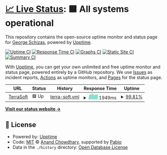 # [📈 Live Status](https://gschizas.github.io/upptime): <!--live status--> **🟩 All systems operational**

This repository contains the open-source uptime monitor and status page for [George Schizas](https://www.terrasoft.gr/), powered by [Upptime](https://github.com/upptime/upptime).

[![Uptime CI](https://github.com/gschizas/upptime/workflows/Uptime%20CI/badge.svg)](https://github.com/gschizas/upptime/actions?query=workflow%3A%22Uptime+CI%22)
[![Response Time CI](https://github.com/gschizas/upptime/workflows/Response%20Time%20CI/badge.svg)](https://github.com/gschizas/upptime/actions?query=workflow%3A%22Response+Time+CI%22)
[![Graphs CI](https://github.com/gschizas/upptime/workflows/Graphs%20CI/badge.svg)](https://github.com/gschizas/upptime/actions?query=workflow%3A%22Graphs+CI%22)
[![Static Site CI](https://github.com/gschizas/upptime/workflows/Static%20Site%20CI/badge.svg)](https://github.com/gschizas/upptime/actions?query=workflow%3A%22Static+Site+CI%22)
[![Summary CI](https://github.com/gschizas/upptime/workflows/Summary%20CI/badge.svg)](https://github.com/gschizas/upptime/actions?query=workflow%3A%22Summary+CI%22)

With [Upptime](https://upptime.js.org), you can get your own unlimited and free uptime monitor and status page, powered entirely by a GitHub repository. We use [Issues](https://github.com/gschizas/upptime/issues) as incident reports, [Actions](https://github.com/gschizas/upptime/actions) as uptime monitors, and [Pages](https://gschizas.github.io/upptime) for the status page.

<!--start: status pages-->
<!-- This summary is generated by Upptime (https://github.com/upptime/upptime) -->
<!-- Do not edit this manually, your changes will be overwritten -->
<!-- prettier-ignore -->
| URL | Status | History | Response Time | Uptime |
| --- | ------ | ------- | ------------- | ------ |
| <img alt="" src="https://icons.duckduckgo.com/ip3/www.terrasoft.gr.ico" height="13"> [TerraSoft](https://www.terrasoft.gr) | 🟩 Up | [terra-soft.yml](https://github.com/gschizas/upptime/commits/HEAD/history/terra-soft.yml) | <details><summary><img alt="Response time graph" src="./graphs/terra-soft/response-time-week.png" height="20"> 1949ms</summary><br><a href="https://gschizas.github.io/upptime/history/terra-soft"><img alt="Response time 1854" src="https://img.shields.io/endpoint?url=https%3A%2F%2Fraw.githubusercontent.com%2Fgschizas%2Fupptime%2FHEAD%2Fapi%2Fterra-soft%2Fresponse-time.json"></a><br><a href="https://gschizas.github.io/upptime/history/terra-soft"><img alt="24-hour response time 2068" src="https://img.shields.io/endpoint?url=https%3A%2F%2Fraw.githubusercontent.com%2Fgschizas%2Fupptime%2FHEAD%2Fapi%2Fterra-soft%2Fresponse-time-day.json"></a><br><a href="https://gschizas.github.io/upptime/history/terra-soft"><img alt="7-day response time 1949" src="https://img.shields.io/endpoint?url=https%3A%2F%2Fraw.githubusercontent.com%2Fgschizas%2Fupptime%2FHEAD%2Fapi%2Fterra-soft%2Fresponse-time-week.json"></a><br><a href="https://gschizas.github.io/upptime/history/terra-soft"><img alt="30-day response time 1854" src="https://img.shields.io/endpoint?url=https%3A%2F%2Fraw.githubusercontent.com%2Fgschizas%2Fupptime%2FHEAD%2Fapi%2Fterra-soft%2Fresponse-time-month.json"></a><br><a href="https://gschizas.github.io/upptime/history/terra-soft"><img alt="1-year response time 1854" src="https://img.shields.io/endpoint?url=https%3A%2F%2Fraw.githubusercontent.com%2Fgschizas%2Fupptime%2FHEAD%2Fapi%2Fterra-soft%2Fresponse-time-year.json"></a></details> | <details><summary><a href="https://gschizas.github.io/upptime/history/terra-soft">99.81%</a></summary><a href="https://gschizas.github.io/upptime/history/terra-soft"><img alt="All-time uptime 99.92%" src="https://img.shields.io/endpoint?url=https%3A%2F%2Fraw.githubusercontent.com%2Fgschizas%2Fupptime%2FHEAD%2Fapi%2Fterra-soft%2Fuptime.json"></a><br><a href="https://gschizas.github.io/upptime/history/terra-soft"><img alt="24-hour uptime 100.00%" src="https://img.shields.io/endpoint?url=https%3A%2F%2Fraw.githubusercontent.com%2Fgschizas%2Fupptime%2FHEAD%2Fapi%2Fterra-soft%2Fuptime-day.json"></a><br><a href="https://gschizas.github.io/upptime/history/terra-soft"><img alt="7-day uptime 99.81%" src="https://img.shields.io/endpoint?url=https%3A%2F%2Fraw.githubusercontent.com%2Fgschizas%2Fupptime%2FHEAD%2Fapi%2Fterra-soft%2Fuptime-week.json"></a><br><a href="https://gschizas.github.io/upptime/history/terra-soft"><img alt="30-day uptime 99.92%" src="https://img.shields.io/endpoint?url=https%3A%2F%2Fraw.githubusercontent.com%2Fgschizas%2Fupptime%2FHEAD%2Fapi%2Fterra-soft%2Fuptime-month.json"></a><br><a href="https://gschizas.github.io/upptime/history/terra-soft"><img alt="1-year uptime 99.92%" src="https://img.shields.io/endpoint?url=https%3A%2F%2Fraw.githubusercontent.com%2Fgschizas%2Fupptime%2FHEAD%2Fapi%2Fterra-soft%2Fuptime-year.json"></a></details>

<!--end: status pages-->

[**Visit our status website →**](https://gschizas.github.io/upptime)

## 📄 License

- Powered by: [Upptime](https://github.com/upptime/upptime)
- Code: [MIT](./LICENSE) © [Anand Chowdhary](https://anandchowdhary.com), supported by [Pabio](https://pabio.com)
- Data in the `./history` directory: [Open Database License](https://opendatacommons.org/licenses/odbl/1-0/)
